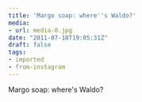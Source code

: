 ```yaml
---
title: 'Margo soap: where''s Waldo?'
media:
- url: media-0.jpg
date: "2011-07-18T19:05:31Z"
draft: false
tags:
- imported
- from-instagram
---
```

Margo soap: where's Waldo?
